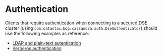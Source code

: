 # Authentication

Clients that require authentication when connecting to a secured DSE cluster
(using `com.datastax.bdp.cassandra.auth.DseAuthenticator`) should use the
following examples as reference:

* [LDAP and plain-text autentication](/features/authentication/dse/)
* [Kerberos authentication](/features/authentication/kerberos/)
